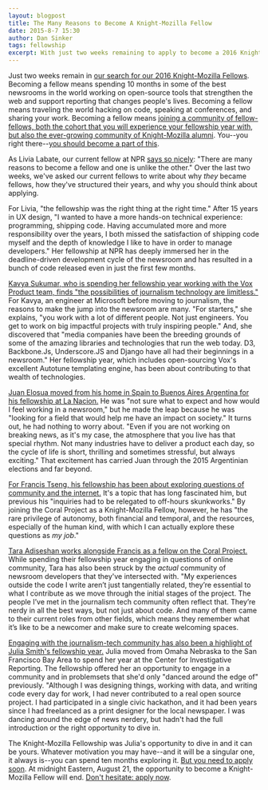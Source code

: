 ```yaml
---
layout: blogpost
title: The Many Reasons to Become A Knight-Mozilla Fellow
date: 2015-8-7 15:30
author: Dan Sinker
tags: fellowship
excerpt: With just two weeks remaining to apply to become a 2016 Knight-Mozilla Fellow, all of our current fellows write about why they chose to apply and what their fellowship year has been like. Read about their experiences and then apply to join next year's cohort!
---
```


Just two weeks remain in [our search for our 2016 Knight-Mozilla Fellows](/what/fellowships/). Becoming a fellow means spending 10 months in some of the best newsrooms in the world working on open-source tools that strengthen the web and support reporting that changes people's lives. Becoming a fellow means traveling the world hacking on code, speaking at conferences, and sharing your work. Becoming a fellow means [joining a community of fellow-fellows, both the cohort that you will experience your fellowship year with, but also the ever-growing community of Knight-Mozilla alumni](/what/fellowships/community/). You--you right there--[you should become a part of this](/what/fellowships/apply/).

As Livia Labate, our current fellow at NPR [says so nicely](http://livialabate.com/says/so-you-think-you-can-dance/
): "There are many reasons to become a fellow and one is unlike the other." Over the last two weeks, we've asked our current fellows to write about why *they* became fellows, how they've structured their years, and why you should think about applying.

For Livia, "the fellowship was the right thing at the right time." After 15 years in UX design, "I wanted to have a more hands-on technical experience: programming, shipping code. Having accumulated more and more responsibility over the years, I both missed the satisfaction of shipping code myself and the depth of knowledge I like to have in order to manage developers." Her fellowship at NPR has deeply immersed her in the deadline-driven development cycle of the newsroom and has resulted in a bunch of code released even in just the first few months.

[Kavya Sukumar, who is spending her fellowship year working with the Vox Product team, finds "the possibilities of journalism technology are limitless."](http://blog.kavyasukumar.com/paging-developers-to-newsrooms/) For Kavya, an engineer at Microsoft before moving to journalism, the reasons to make the jump into the newsroom are many. "For starters," she explains, "you work with a lot of different people. Not just engineers. You get to work on big impactful projects with truly inspiring people." And, she discovered that "media companies have been the breeding grounds of some of the amazing libraries and technologies that run the web today. D3, Backbone.Js, Underscore.JS and Django have all had their beginnings in a newsroom." Her fellowship year, which includes open-sourcing Vox's excellent Autotune templating engine, has been about contributing to that wealth of technologies.

[Juan Elosua moved from his home in Spain to Buenos Aires Argentina for his fellowship at La Nacion.](http://www.juanelosua.com/posts/fellowship/fellowship-midpoint/) He was "not sure what to expect and how would I feel working in a newsroom," but he made the leap because he was "looking for a field that would help me have an impact on society." It turns out, he had nothing to worry about. "Even if you are not working on breaking news, as it's my case, the atmosphere that you live has that special rhythm. Not many industries have to deliver a product each day, so the cycle of life is short, thrilling and sometimes stressful, but always exciting." That excitement has carried Juan through the 2015 Argentinian elections and far beyond.

[For Francis Tseng, his fellowship has been about exploring questions of community and the internet.](http://spaceandtim.es/opennews/fellowship_status) It's a topic that has long fascinated him, but previous his "inquiries had to be relegated to off-hours skunkworks." By joining the Coral Project as a Knight-Mozilla Fellow, however, he has "the rare privilege of autonomy, both financial and temporal, and the resources, especially of the human kind, with which I can actually explore these questions as _my job_."

[Tara Adiseshan works alongside Francis as a fellow on the Coral Project.](http://taraadiseshan.tumblr.com/post/125969886513/you-should-apply-to-the-knight-mozilla-fellowship) While spending their fellowship year engaging in questions of online community, Tara has also been struck by the _actual_ community of newsroom developers that they've intersected with. "My experiences outside the code I write aren’t just tangentially related, they’re essential to what I contribute as we move through the initial stages of the project. The people I’ve met in the journalism tech community often reflect that. They’re nerdy in all the best ways, but not just about code. And many of them came to their current roles from other fields, which means they remember what it’s like to be a newcomer and make sure to create welcoming spaces.

[Engaging with the journalism-tech community has also been a highlight of Julia Smith's fellowship year.](http://julia67.github.io/one-of-us/) Julia moved from Omaha Nebraska to the San Francisco Bay Area to spend her year at the Center for Investigative Reporting. The fellowship offered her an opportunity to engage in a community and in problemsets that she'd only "danced around the edge of" previously. "Although I was designing things, working with data, and writing code every day for work, I had never contributed to a real open source project. I had participated in a single civic hackathon, and it had been years since I had freelanced as a print designer for the local newspaper. I was dancing around the edge of news nerdery, but hadn't had the full introduction or the right opportunity to dive in.

The Knight-Mozilla Fellowship was Julia's opportunity to dive in and it can be yours. Whatever motivation you may have--and it will be a singular one, it always is--you can spend ten months exploring it. [But you need to apply soon](/what/fellowships/apply/). At midnight Eastern, August 21, the opportunity to become a Knight-Mozilla Fellow will end. [Don't hesitate: apply now](/what/fellowships/apply/).
